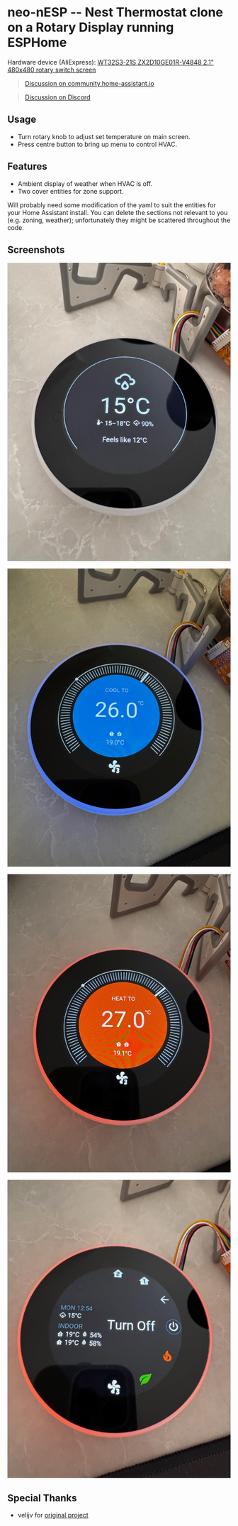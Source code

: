 # neo-nESP -- Nest Thermostat clone on a Rotary Display running ESPHome

Hardware device (AliExpress): [WT32S3-21S ZX2D10GE01R-V4848 2.1" 480x480 rotary switch screen](https://www.aliexpress.com/item/1005006102533124.html) 

> [Discussion on community.home-assistant.io](https://community.home-assistant.io/t/esphome-nest-thermostat-clone-on-cheap-rotary-display/)

> [Discussion on Discord](https://discord.com/channels/429907082951524364/1275465022654648362)


## Usage

* Turn rotary knob to adjust set temperature on main screen.
* Press centre button to bring up menu to control HVAC.

## Features 

* Ambient display of weather when HVAC is off.
* Two cover entities for zone support.

Will probably need some modification of the yaml to suit the entities for your Home Assistant install. You can delete the sections not relevant to you (e.g. zoning, weather); unfortunately they might be scattered throughout the code.


## Screenshots

![1](static/IMG_3918.jpeg)

![2](static/IMG_3919.jpeg)

![3](static/IMG_3922.jpeg)

![4](static/IMG_3923.jpeg)


## Special Thanks

* velijv for [original project](https://github.com/velijv/nesp/)
